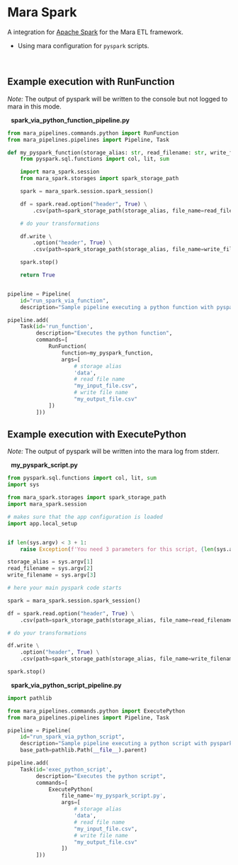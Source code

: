 # Mara Spark

A integration for [Apache Spark](https://spark.apache.org/) for the Mara ETL framework.

* Using mara configuration for `pyspark` scripts.

&nbsp;

## Example execution with RunFunction

*Note:* The output of pyspark will be written to the console but not logged to mara in this mode.

&nbsp;
**spark_via_python_function_pipeline.py**
``` py
from mara_pipelines.commands.python import RunFunction
from mara_pipelines.pipelines import Pipeline, Task

def my_pyspark_function(storage_alias: str, read_filename: str, write_filename) -> bool:
    from pyspark.sql.functions import col, lit, sum

    import mara_spark.session
    from mara_spark.storages import spark_storage_path

    spark = mara_spark.session.spark_session()

    df = spark.read.option("header", True) \
        .csv(path=spark_storage_path(storage_alias, file_name=read_filename))

    # do your transformations

    df.write \
        .option("header", True) \
        .csv(path=spark_storage_path(storage_alias, file_name=write_filename), mode='overwrite')

    spark.stop()

    return True


pipeline = Pipeline(
    id="run_spark_via_function",
    description="Sample pipeline executing a python function with pyspark")

pipeline.add(
    Task(id='run_function',
         description="Executes the python function",
         commands=[
             RunFunction(
                 function=my_pyspark_function,
                 args=[
                     # storage alias
                     'data',
                     # read file name
                     "my_input_file.csv",
                     # write file name
                     "my_output_file.csv"
             ])
         ]))
```


## Example execution with ExecutePython

*Note:* The output of pyspark will be written into the mara log from stderr.

&nbsp;
**my_pyspark_script.py**

``` py
from pyspark.sql.functions import col, lit, sum
import sys

from mara_spark.storages import spark_storage_path
import mara_spark.session

# makes sure that the app configuration is loaded
import app.local_setup


if len(sys.argv) < 3 + 1:
    raise Exception(f'You need 3 parameters for this script, {len(sys.argv)} where passed')

storage_alias = sys.argv[1]
read_filename = sys.argv[2]
write_filename = sys.argv[3]

# here your main pyspark code starts

spark = mara_spark.session.spark_session()

df = spark.read.option("header", True) \
    .csv(path=spark_storage_path(storage_alias, file_name=read_filename))

# do your transformations

df.write \
    .option("header", True) \
    .csv(path=spark_storage_path(storage_alias, file_name=write_filename), mode='overwrite')

spark.stop()
```

&nbsp;
**spark_via_python_script_pipeline.py**

``` py
import pathlib

from mara_pipelines.commands.python import ExecutePython
from mara_pipelines.pipelines import Pipeline, Task

pipeline = Pipeline(
    id="run_spark_via_python_script",
    description="Sample pipeline executing a python script with pyspark",
    base_path=pathlib.Path(__file__).parent)

pipeline.add(
    Task(id='exec_python_script',
         description="Executes the python script",
         commands=[
             ExecutePython(
                 file_name='my_pyspark_script.py',
                 args=[
                     # storage alias
                     'data',
                     # read file name
                     "my_input_file.csv",
                     # write file name
                     "my_output_file.csv"
                 ])
         ]))
```

